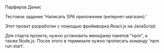 Парфиров Денис

Тестовое задание 'Написать SPA приложение (интернет-магазин).'

Этот проект разработан с помощью фреймворка React.js на JavaScript.

Для старта проекта, нужно установить менеджер пакетов "npm", а также Node.js. После этого в терминале нужно прописать команду 'npm run start'.

